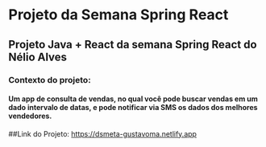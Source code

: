 # Projeto da Semana Spring React

## Projeto Java + React da semana Spring React do Nélio Alves

### Contexto do projeto:
#### Um app de consulta de vendas, no qual você pode buscar vendas em um dado intervalo de datas, e pode notificar via SMS os dados dos melhores vendedores.

##Link do Projeto: https://dsmeta-gustavoma.netlify.app
